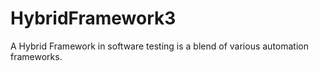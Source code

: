 # HybridFramework3
A Hybrid Framework in software testing is a blend of various automation frameworks.
